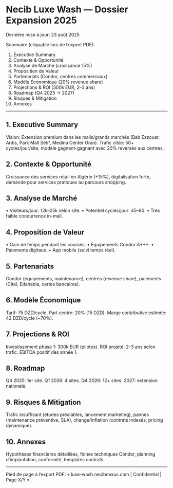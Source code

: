 # Necib Luxe Wash — Dossier Expansion 2025

Dernière mise à jour: 23 août 2025

Sommaire (cliquable lors de l’export PDF):
1. Executive Summary
2. Contexte & Opportunité
3. Analyse de Marché (croissance 15%)
4. Proposition de Valeur
5. Partenariats (Condor, centres commerciaux)
6. Modèle Économique (20% revenue share)
7. Projections & ROI (300k EUR, 2–3 ans)
8. Roadmap (Q4 2025 → 2027)
9. Risques & Mitigation
10. Annexes

---

## 1. Executive Summary
Vision: Extension premium dans les malls/grands marchés (Bab Ezzouar, Ardis, Park Mall Sétif, Medina Center Oran). Trafic cible: 50+ cycles/jour/site, modèle gagnant-gagnant avec 20% reversés aux centres.

## 2. Contexte & Opportunité
Croissance des services retail en Algérie (+15%), digitalisation forte, demande pour services pratiques au parcours shopping.

## 3. Analyse de Marché
• Visiteurs/jour: 12k–25k selon site.  • Potentiel cycles/jour: 45–80.  • Très faible concurrence in-mall.

## 4. Proposition de Valeur
• Gain de temps pendant les courses.  • Équipements Condor A+++.  • Paiements digitaux.  • App mobile (suivi temps réel).

## 5. Partenariats
Condor (équipements, maintenance), centres (revenue share), paiements (Citel, Edahabia, cartes bancaires).

## 6. Modèle Économique
Tarif: 75 DZD/cycle. Part centre: 20% (15 DZD). Marge contributive estimée: 42 DZD/cycle (~70%).

## 7. Projections & ROI
Investissement phase 1: 300k EUR (pilotes). ROI projeté: 2–3 ans selon trafic. EBITDA positif dès année 1.

## 8. Roadmap
Q4 2025: 1er site. Q1 2026: 4 sites. Q4 2026: 12+ sites. 2027: extension nationale.

## 9. Risques & Mitigation
Trafic insuffisant (études préalables, lancement marketing), pannes (maintenance préventive, SLA), change/inflation (contrats indexés, pricing dynamique).

## 10. Annexes
Hypothèses financières détaillées, fiches techniques Condor, planning d’implantation, conformité, templates contrats.

---

Pied de page à l’export PDF: « luxe-wash.necibnexus.com | Confidential | Page X/Y ».
